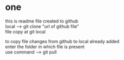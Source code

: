 # one

this is readme file created to github <br>
local --> git clone "url of github file" <br>
file copy at git local
<br>

to copy file changes from github to local already added <br>
enter the folder in which file is present <br>
use command --> git pull 